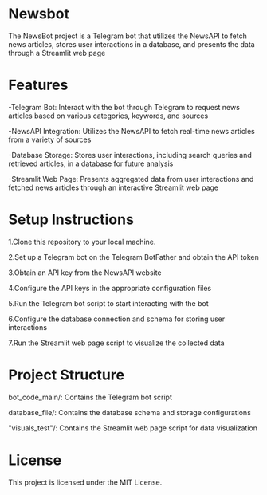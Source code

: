 # Newsbot
The NewsBot project is a Telegram bot that utilizes the NewsAPI to fetch news articles, stores user interactions in a database, and presents the data through a Streamlit web page

# Features
-Telegram Bot: Interact with the bot through Telegram to request news articles based on various categories, keywords, and sources

-NewsAPI Integration: Utilizes the NewsAPI to fetch real-time news articles from a variety of sources

-Database Storage: Stores user interactions, including search queries and retrieved articles, in a database for future analysis

-Streamlit Web Page: Presents aggregated data from user interactions and fetched news articles through an interactive Streamlit web page

# Setup Instructions
1.Clone this repository to your local machine.

2.Set up a Telegram bot on the Telegram BotFather and obtain the API token

3.Obtain an API key from the NewsAPI website

4.Configure the API keys in the appropriate configuration files

5.Run the Telegram bot script to start interacting with the bot

6.Configure the database connection and schema for storing user interactions

7.Run the Streamlit web page script to visualize the collected data

# Project Structure
bot_code_main/: Contains the Telegram bot script

database_file/: Contains the database schema and storage configurations

"visuals_test"/: Contains the Streamlit web page script for data visualization

# License
This project is licensed under the MIT License.
